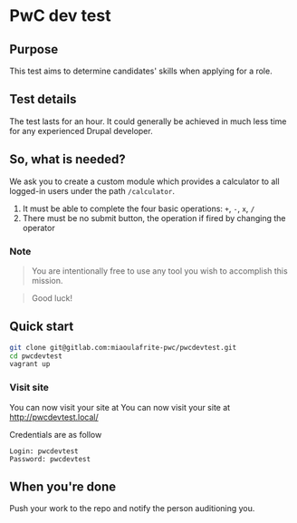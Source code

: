 # PwC dev test

## Purpose

This test aims to determine candidates' skills when applying for a role.

## Test details

The test lasts for an hour. It could generally be achieved in much less time for any experienced Drupal developer.

## So, what is needed?

We ask you to create a custom module which provides a calculator to all logged-in users under the path ```/calculator```.

1. It must be able to complete the four basic operations: ```+```, ```-```, ```x```, ```/```
1. There must be no submit button, the operation if fired by changing the operator

### Note
> You are intentionally free to use any tool you wish to accomplish this mission.

> Good luck!

## Quick start

```bash
git clone git@gitlab.com:miaoulafrite-pwc/pwcdevtest.git
cd pwcdevtest
vagrant up
```

### Visit site

You can now visit your site at You can now visit your site at http://pwcdevtest.local/

Credentials are as follow
```
Login: pwcdevtest
Password: pwcdevtest
```

## When you're done

Push your work to the repo and notify the person auditioning you.
